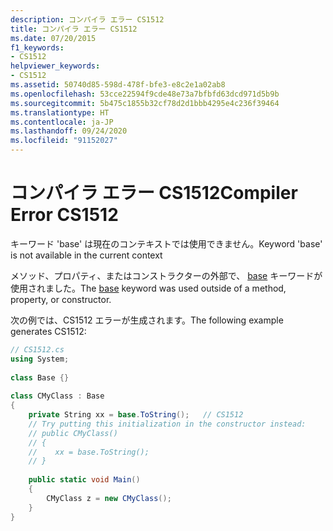 ```yaml
---
description: コンパイラ エラー CS1512
title: コンパイラ エラー CS1512
ms.date: 07/20/2015
f1_keywords:
- CS1512
helpviewer_keywords:
- CS1512
ms.assetid: 50740d85-598d-478f-bfe3-e8c2e1a02ab8
ms.openlocfilehash: 53cce22594f9cde48e73a7bfbfd63dcd971d5b9b
ms.sourcegitcommit: 5b475c1855b32cf78d2d1bbb4295e4c236f39464
ms.translationtype: HT
ms.contentlocale: ja-JP
ms.lasthandoff: 09/24/2020
ms.locfileid: "91152027"
---
```

# <a name="compiler-error-cs1512"></a><span data-ttu-id="fb697-103">コンパイラ エラー CS1512</span><span class="sxs-lookup"><span data-stu-id="fb697-103">Compiler Error CS1512</span></span>

<span data-ttu-id="fb697-104">キーワード 'base' は現在のコンテキストでは使用できません。</span><span class="sxs-lookup"><span data-stu-id="fb697-104">Keyword 'base' is not available in the current context</span></span>  
  
 <span data-ttu-id="fb697-105">メソッド、プロパティ、またはコンストラクターの外部で、 [base](../language-reference/keywords/base.md) キーワードが使用されました。</span><span class="sxs-lookup"><span data-stu-id="fb697-105">The [base](../language-reference/keywords/base.md) keyword was used outside of a method, property, or constructor.</span></span>  
  
 <span data-ttu-id="fb697-106">次の例では、CS1512 エラーが生成されます。</span><span class="sxs-lookup"><span data-stu-id="fb697-106">The following example generates CS1512:</span></span>  
  
```csharp  
// CS1512.cs  
using System;  
  
class Base {}  
  
class CMyClass : Base  
{  
    private String xx = base.ToString();   // CS1512  
    // Try putting this initialization in the constructor instead:  
    // public CMyClass()  
    // {  
    //    xx = base.ToString();  
    // }  
  
    public static void Main()  
    {  
        CMyClass z = new CMyClass();  
    }  
}  
```
